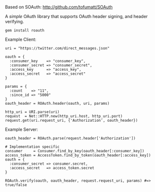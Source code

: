 Based on SOAuth: http://github.com/tofumatt/SOAuth

A *simple* OAuth library that supports OAuth header signing, and header verifying.
  
    gem install roauth

Example Client:

    uri = "https://twitter.com/direct_messages.json"

    oauth = {
      :consumer_key    => "consumer_key",
      :consumer_secret => "consumer_secret",
      :access_key      => "access_key",
      :access_secret   => "access_secret"
    }

    params = {
      :count    => "11",
      :since_id => "5000"
    }
    oauth_header = ROAuth.header(oauth, uri, params)

    http_uri = URI.parse(uri)
    request  = Net::HTTP.new(http_uri.host, http_uri.port)
    request.get(uri.request_uri, {'Authorization', oauth_header})

Example Server:

    oauth_header = ROAuth.parse(request.header['Authorization'])

    # Implementation specific
    consumer     = Consumer.find_by_key(oauth_header[:consumer_key])
    access_token = AccessToken.find_by_token(oauth_header[:access_key])
    oauth = {
      :consumer_secret => consumer.secret,
      :access_secret   => access_token.secret
    }

    ROAuth.verify(oauth, oauth_header, request.request_uri, params) #=> true/false